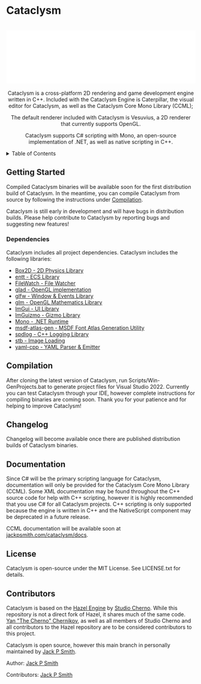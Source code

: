 # Cataclysm
<br />

<div align = "center">
    <a href="https://github.com/jackpsmith-git/Cataclysm">
    <img src="Resources/CataclysmWordmark.png">
</a>

Cataclysm is a cross-platform 2D rendering and game development engine written in C++. Included
with the Cataclysm Engine is Caterpillar, the visual editor for Cataclysm, as well as the Cataclysm
Core Mono Library (CCML);

The default renderer included with Cataclysm is Vesuvius, a 2D renderer that currently supports OpenGL.

Cataclysm supports C# scripting with Mono, an open-source implementation of .NET, as well as native
scripting in C++.
</div>

<details>
    <summary>Table of Contents</summary>
    <ol>
        <li><a href="#getting-started">Gettting Started</a></li>
            <ul>
            <li><a href="#dependencies">Dependencies</a></li>
            </ul>
        <li><a href="#compilation">Compilation</a></li>
        <li><a href="#changelog">Changelog</a></li>
        <li><a href="#documentation">Documentation</a></li>
        <li><a href="#license">License</a></li>
        <li><a href="#contributors">Contributors</a></li>
    </ol>
</details>

## Getting Started

Compiled Cataclysm binaries will be available soon for the first distribution build of Cataclysm. In the meantime, you can compile Cataclysm from source by following the instructions under <a href="#compilation">Compilation</a>.

Cataclysm is still early in development and will have bugs in distribution builds. Please help contribute to Cataclysm by reporting bugs and suggesting new features!

### Dependencies

Cataclysm includes all project dependencies. Cataclysm includes the following libraries:
<ul>
    <li><a href="https://github.com/erincatto/box2d">Box2D - 2D Physics Library</a></li>
    <li><a href="https://github.com/skypjack/entt">entt - ECS Library</a></li>
    <li><a href="https://github.com/ThomasMonkman/filewatch">FileWatch - File Watcher</a></li>
    <li><a href="https://github.com/Dav1dde/glad">glad - OpenGL implementation</a></li>
    <li><a href="https://www.glfw.org/">glfw - Window & Events Library</a></li>
    <li><a href="https://github.com/g-truc/glm">glm - OpenGL Mathematics Library</a></li>
    <li><a href="https://github.com/ocornut/imgui">ImGui - UI Library</a></li>
    <li><a href="https://github.com/CedricGuillemet/ImGuizmo">ImGuizmo - Gizmo Library</a></li>
    <li><a href="https://www.mono-project.com/">Mono - .NET Runtime</a></li>
    <li><a href="https://github.com/Chlumsky/msdf-atlas-gen">msdf-atlas-gen - MSDF Font Atlas Generation Utility</a></li>
    <li><a href="https://github.com/gabime/spdlog">spdlog - C++ Logging Library</a></li>
    <li><a href="https://github.com/nothings/stb">stb - Image Loading</a></li>
    <li><a href="https://github.com/jbeder/yaml-cpp">yaml-cpp - YAML Parser & Emitter</a></li>
</ul>

## Compilation

After cloning the latest version of Cataclysm, run Scripts/Win-GenProjects.bat to generate project files for Visual Studio 2022. Currently you can test Cataclysm through your IDE, however complete instructions for compiling binaries are coming soon. Thank you for your patience and for helping to improve Cataclysm!

## Changelog

Changelog will become available once there are published distribution builds of Cataclysm binaries.

## Documentation

Since C# will be the primary scripting language for Cataclysm, documentation will only be provided for the Cataclysm Core Mono Library (CCML). Some XML documentation may be found throughout the C++ source code for help with C++ scripting, however it is highly recommended that you use C# for all Cataclysm projects. C++ scripting is only supported because the engine is written in C++ and the NativeScript component may be deprecated in a future release.

CCML documentation will be available soon at <a href="https://jackpsmith.com/cataclysm/docs">jackpsmith.com/cataclysm/docs</a>.

## License

Cataclysm is open-source under the MIT License. See LICENSE.txt for details.

## Contributors

Cataclysm is based on the <a href="https://hazelengine.com/">Hazel Engine</a> by <a href="https://github.com/StudioCherno">Studio Cherno</a>. While this repository is not a direct fork
of Hazel, it shares much of the same code. <a href="https://github.com/thecherno">Yan "The Cherno" Chernikov</a>, as well as all members of 
Studio Cherno and all contributors to the Hazel repository are to be considered contributors to this 
project.

Cataclysm is open source, however this main branch in personally maintained by <a href="https://github.com/jackpsmith-git">Jack P Smith</a>.

Author: <a href="https://github.com/jackpsmith-git">Jack P Smith</a> 

Contributors: <a href="https://github.com/jackpsmith-git">Jack P Smith</a>